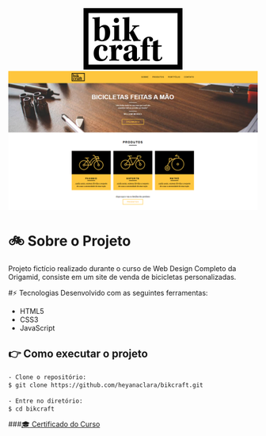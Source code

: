 <div align="center">
  <img src="img/bikcraft.svg" alt="Logo Bikcraft">
</div>

<img src=".github/site-screenshot.png" alt="Screenshot do site">

# :bike: Sobre o Projeto
Projeto fictício realizado durante o curso de Web Design Completo da Origamid, consiste em um site de venda de bicicletas personalizadas.

#⚡ Tecnologias
Desenvolvido com as seguintes ferramentas:

* HTML5
* CSS3
* JavaScript

## :point_right: Como executar o projeto
```
- Clone o repositório:
$ git clone https://github.com/heyanaclara/bikcraft.git

- Entre no diretório:
$ cd bikcraft
```

###[:mortar_board: Certificado do Curso](https://www.origamid.com/certificate/0a2c4db6/)